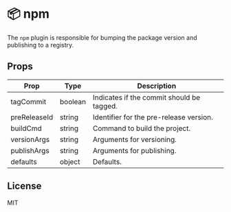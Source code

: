 # 📦 npm

The `npm` plugin is responsible for bumping the package version and publishing to a registry.

## Props

| Prop         | Type    | Description                               |
| ------------ | ------- | ----------------------------------------- |
| tagCommit    | boolean | Indicates if the commit should be tagged. |
| preReleaseId | string  | Identifier for the pre-release version.   |
| buildCmd     | string  | Command to build the project.             |
| versionArgs  | string  | Arguments for versioning.                 |
| publishArgs  | string  | Arguments for publishing.                 |
| defaults     | object  | Defaults.                                 |

## License

MIT
